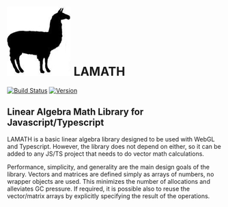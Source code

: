 
# ![Logo](images/llama.jpg) LAMATH 

[![Build Status](https://travis-ci.org/johtela/lamath.svg?branch=master)](https://travis-ci.org/johtela/lamath)
[![Version](https://img.shields.io/npm/v/lamath)](https://www.npmjs.com/package/lamath)

## Linear Algebra Math Library for Javascript/Typescript 

LAMATH is a basic linear algebra library designed to be used with WebGL and Typescript. However, 
the library does not depend on either, so it can be added to any JS/TS project that needs to do 
vector math calculations.

Performance, simplicity, and generality are the main design goals of the library. Vectors and matrices 
are defined simply as arrays of numbers, no wrapper objects are used. This minimizes the number of 
allocations and alleviates GC pressure. If required, it is possible also to reuse the vector/matrix
arrays by explicitly specifying the result of the operations.

<!--
  Testing testing...
-->
